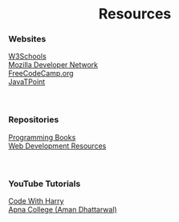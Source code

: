 <h1 align="center"><b>Resources</b></h1>

<h3>Websites</h3>
<a href="https://w3schools.com/">W3Schools</a> <br>
<a href="https://developer.mozilla.org/en-US/">Mozilla Developer Network</a> <br>
<a href="https://www.freecodecamp.org/">FreeCodeCamp.org</a> <br>
<a href="https://www.javatpoint.com/">JavaTPoint</a> <br>
<br>
<br>

<h3>Repositories</h3>
<a href="https://github.com/EbookFoundation/free-programming-books">Programming Books</a> <br>
<a href="https://github.com/Surajbokde/web-development-Resource">Web Development Resources</a><br>
<br>
<br>

<h3>YouTube Tutorials</h3>
<a href="https://www.youtube.com/watch?v=6mbwJ2xhgzM&list=PLu0W_9lII9agiCUZYRsvtGTXdxkzPyItg">Code With Harry</a> <br>
<a href="https://www.youtube.com/watch?v=l1EssrLxt7E&list=PLfqMhTWNBTe3H6c9OGXb5_6wcc1Mca52n">Apna College (Aman Dhattarwal)</a> <br>


